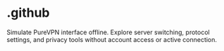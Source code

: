 # .github
Simulate PureVPN interface offline. Explore server switching, protocol settings, and privacy tools without account access or active connection.
